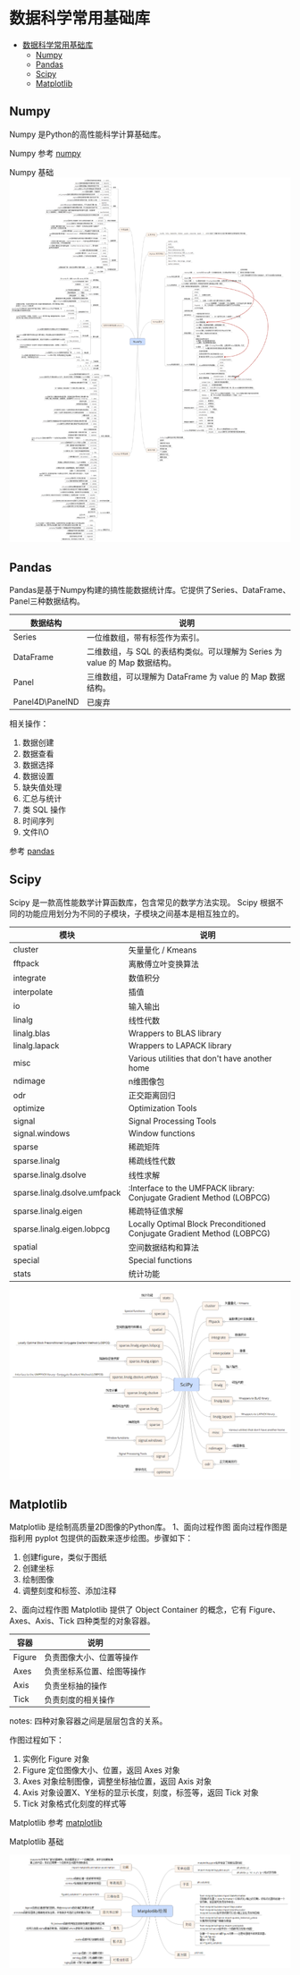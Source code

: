 # 数据科学常用基础库

- [数据科学常用基础库](#数据科学常用基础库)
	- [Numpy](#numpy)
	- [Pandas](#pandas)
	- [Scipy](#scipy)
	- [Matplotlib](#matplotlib)


## Numpy

Numpy 是Python的高性能科学计算基础库。

Numpy 参考
[numpy](https://github.com/donnemartin/data-science-ipython-notebooks#numpy)

Numpy 基础
![Numpy 基础](NumPy_base.png)

## Pandas

Pandas是基于Numpy构建的搞性能数据统计库。它提供了Series、DataFrame、Panel三种数据结构。

| 数据结构 | 说明 |
|-------|---|
| Series | 一位维数组，带有标签作为索引。 |
| DataFrame | 二维数组，与 SQL 的表结构类似。可以理解为 Series 为 value 的 Map 数据结构。 |
| Panel  | 三维数组，可以理解为 DataFrame 为 value 的 Map 数据结构。 |
| Panel4D\PanelND | 已废弃 |

相关操作：
1. 数据创建
2. 数据查看
3. 数据选择
4. 数据设置
5. 缺失值处理
6. 汇总与统计
7. 类 SQL 操作
8. 时间序列
9. 文件I\O

参考
[pandas](https://github.com/donnemartin/data-science-ipython-notebooks#pandas)

## Scipy

Scipy 是一款高性能数学计算函数库，包含常见的数学方法实现。
Scipy 根据不同的功能应用划分为不同的子模块，子模块之间基本是相互独立的。

| 模块 | 说明 |
|-------|---|
| cluster | 矢量量化 / Kmeans |
| fftpack | 离散傅立叶变换算法 |
| integrate | 数值积分 |
| interpolate | 插值 |
| io | 输入输出 |
| linalg | 线性代数 |
| linalg.blas | Wrappers to BLAS library |
| linalg.lapack | Wrappers to LAPACK library |
| misc | Various utilities that don't have another home |
| ndimage | n维图像包 |
| odr | 正交距离回归 |
| optimize | Optimization Tools |
| signal | Signal Processing Tools |
| signal.windows | Window functions |
| sparse | 稀疏矩阵 |
| sparse.linalg | 稀疏线性代数 |
| sparse.linalg.dsolve | 线性求解 |
| sparse.linalg.dsolve.umfpack | :Interface to the UMFPACK library: Conjugate Gradient Method (LOBPCG) |
| sparse.linalg.eigen | 稀疏特征值求解 |
| sparse.linalg.eigen.lobpcg | Locally Optimal Block Preconditioned                   Conjugate Gradient Method (LOBPCG) |
| spatial | 空间数据结构和算法 |
| special | Special functions |
| stats | 统计功能 |

![SciPy基础功能](SciPy_base.png)


## Matplotlib

Matplotlib 是绘制高质量2D图像的Python库。
1、面向过程作图
面向过程作图是指利用 pyplot 包提供的函数来逐步绘图。步骤如下：
1. 创建figure，类似于图纸
2. 创建坐标
3. 绘制图像
4. 调整刻度和标签、添加注释

2、面向过程作图
Matplotlib 提供了 Object Container 的概念，它有 Figure、Axes、Axis、Tick 四种类型的对象容器。

| 容器 | 说明 |
|-----|------|
| Figure | 负责图像大小、位置等操作 |
| Axes | 负责坐标系位置、绘图等操作 |
| Axis | 负责坐标抽的操作 |
| Tick | 负责刻度的相关操作 |

notes:
四种对象容器之间是层层包含的关系。

作图过程如下：
1. 实例化 Figure 对象
2. Figure 定位图像大小、位置，返回 Axes 对象
3. Axes 对象绘制图像，调整坐标抽位置，返回 Axis 对象
4. Axis 对象设置X、Y坐标的显示长度，刻度，标签等，返回 Tick 对象
5. Tick 对象格式化刻度的样式等

Matplotlib 参考
[matplotlib](https://github.com/donnemartin/data-science-ipython-notebooks#matplotlib)

Matplotlib 基础

![Matplotlib 基础](Matplotlib_base.png)

